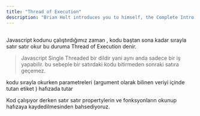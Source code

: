 ```yaml
---
title: "Thread of Execution"
description: "Brian Holt introduces you to himself, the Complete Intro to React version 6, and what you can expect to learn"
---
```


##

Javascript kodunu çalıştırdığımız zaman , kodu baştan sona kadar sırayla satır satır okur bu duruma Thread of Execution denir.

> Javascript Single Threaded bir dildir yani aynı anda sadece bir iş yapabilir. bu sebeple bir satırdaki kodu bitirmeden sonraki satıra geçemez.

kodu sırayla okurken parametreleri (argument olarak bilinen veriyi içinde tutan etiket ) hafızada tutar

Kod çalışıyor derken satır satır propertylerin ve fonksyonların okunup hafızaya kaydedilmesinden bahsediyoruz.
